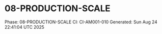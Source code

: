 # 08-PRODUCTION-SCALE
Phase: 08-PRODUCTION-SCALE
CI: CI-AM001-010
Generated: Sun Aug 24 22:41:04 UTC 2025
